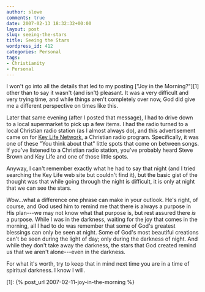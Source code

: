 ```yaml
---
author: slowe
comments: true
date: 2007-02-13 18:32:32+00:00
layout: post
slug: seeing-the-stars
title: Seeing the Stars
wordpress_id: 412
categories: Personal
tags:
- Christianity
- Personal
---
```


I won't go into all the details that led to my posting ["Joy in the Morning?"][1] other than to say it wasn't (and isn't) pleasant. It was a very difficult and very trying time, and while things aren't completely over now, God did give me a different perspective on times like this.

Later that same evening (after I posted that message), I had to drive down to a local supermarket to pick up a few items. I had the radio turned to a local Christian radio station (as I almost always do), and this advertisement came on for [Key Life Network](http://www.keylife.org/), a Christian radio program. Specifically, it was one of these "You think about that" little spots that come on between songs. If you've listened to a Christian radio station, you've probably heard Steve Brown and Key Life and one of those little spots.

Anyway, I can't remember exactly what he had to say that night (and I tried searching the Key Life web site but couldn't find it), but the basic gist of the thought was that while going through the night is difficult, it is only at night that we can see the stars.

Wow...what a difference one phrase can make in your outlook. He's right, of course, and God used him to remind me that there is always a purpose in His plan---we may not know what that purpose is, but rest assured there _is_ a purpose. While I was in the darkness, waiting for the joy that comes in the morning, all I had to do was remember that some of God's greatest blessings can only be seen at night. Some of God's most beautiful creations can't be seen during the light of day; only during the darkness of night. And while they don't take away the darkness, the stars that God created remind us that we aren't alone---even in the darkness.

For what it's worth, try to keep that in mind next time you are in a time of spiritual darkness. I know I will.

[1]: {% post_url 2007-02-11-joy-in-the-morning %}
